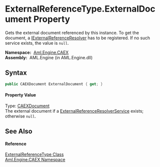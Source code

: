 ExternalReferenceType.ExternalDocument Property
===============================================
Gets the external document referenced by this instance. To get the document, a [IExternalReferenceResolver][1] has to be registered. If no such service exists, the value is `null`.

  **Namespace:**  [Aml.Engine.CAEX][2]  
  **Assembly:**  AML.Engine (in AML.Engine.dll)

Syntax
------

```csharp
public CAEXDocument ExternalDocument { get; }
```

#### Property Value
Type: [CAEXDocument][3]  
 The external document if a [ExternalReferenceResolverService][4] exists; otherwise `null`. 

See Also
--------

#### Reference
[ExternalReferenceType Class][5]  
[Aml.Engine.CAEX Namespace][2]  

[1]: ../../Aml.Engine.Services.Interfaces/IExternalReferenceResolver/README.md
[2]: ../README.md
[3]: ../CAEXDocument/README.md
[4]: ../../Aml.Engine.Services/ServiceLocator/ExternalReferenceResolverService.md
[5]: README.md
[6]: https://www.automationml.org
[7]: ../../icons/logoShade.png